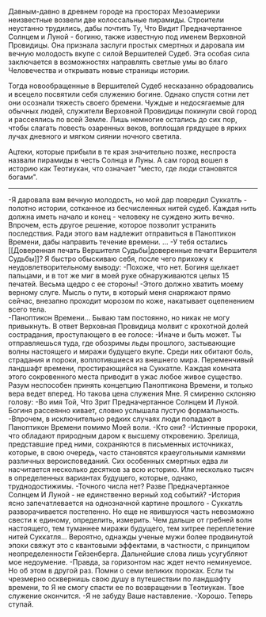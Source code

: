 Давным-давно в древнем городе на просторах Мезоамерики неизвестные возвели две колоссальные пирамиды. Строители неустанно трудились, дабы почтить Ту, Что Видит Предначертанное Солнцем и Луной - богиню, также известную под именем Верховной Провидицы. Она признала заслуги простых смертных и даровала им вечную молодость вкупе с силой Вершителей Судеб. Эта особая сила заключается в возможностях направлять светлые умы во благо Человечества и открывать новые страницы истории.

Тогда новообращенные в Вершителей Судеб несказанно обрадовались и всецело посвятили себя служению богине. Однако спустя сотни лет они осознали тяжесть своего бремени. Чуждые и недосягаемые для обычных людей, служители Верховной Провидицы покинули свой город и рассеялись по всей Земле. Лишь немногие остались до сих пор, чтобы слагать повесть озаренных веков, воплощая грядущее в ярких лучах дневного и мягком сиянии ночного светила.

Ацтеки, которые прибыли в те края значительно позже, неспроста назвали пирамиды в честь Солнца и Луны. А сам город вошел в историю как Теотиукан, что означает "место, где люди становятся богами".

---
-Я даровала вам вечную молодость, но мой дар повредил Суккатль - полотно истории, сотканное из бесчисленных нитей судеб. Каждая нить должна иметь начало и конец - человеку не суждено жить вечно. Впрочем, есть другое решение, которое позволит устранить последствия. Ради этого вам надлежит отправиться в Паноптикон Времени, дабы направить течение времени.
...
-У тебя остались [[Доверенная печать Вершителя Судьбы|доверенные печати Вершителя Судьбы]]?
Я быстро обыскиваю себя, после чего прихожу к неудовлетворительному выводу:
-Похоже, что нет.
 Богиня щелкает пальцами, и в тот же миг в моей руке обнаруживаются целых 15 печатей. Весьма щедро с ее стороны!
 -Этого должно хватить моему верному слуге.
 Мысль о пути, в который меня снаряжают прямо сейчас, внезапно проходит морозом по коже, накатывает оцепенением всего тела.   
 -Паноптикон Времени... Бываю там постоянно, но никак не могу привыкнуть.
 В ответ Верховная Провидица молвит с крохотной долей сострадания, проступающего в ее голосе:
 -Иначе и быть может. Ты отправляешься туда, где обозримы льды прошлого, застывающие волны настоящего и миражи будущего вкупе. Среди них обитают боль, страдания и пороки, воплотившиеся из внешнего мира. Переменчивый ландшафт времени, простирающийся на Суккатле. Каждая комната этого сокровенного места приводит в ужас любое живое существо. Разум неспособен принять концепцию Паноптикона Времени, и только вера ведет вперед. Но такова цена служения Мне.
 Я смиренно склоняю голову:
 -Во имя Той, Что Зрит Предначертанное Солнцем И Луной.
 Богиня рассеянно кивает, словно услышала пустую формальность.
 -Впрочем, в исключительно редких случаях люди попадают в Паноптикон Времени помимо Моей воли.
 -Кто они?
 -Истинные пророки, что обладают природным даром к высшему откровению. Зрелища, представшие пред ними, сохраняются в письменных источниках, которые, в свою очередь, часто становятся краеугольными камнями различных вероисповеданий. Сих особенных смертных едва ли насчитается несколько десятков за всю историю. Или несколько тысяч в определенных вариантах будущего, которые, однако, труднодостижимы. 
 -Точного числа нет? Разве Предначертанное Солнцем И Луной - не единственно верный ход событий? 
-История ясно запечатлевается на однозначной картине прошлого - Суккатль разворачивается постепенно. Но еще не явившуюся часть невозможно свести к единому, определить, измерить. Чем дальше от гребней волн настоящего, тем туманнее миражи будущего, тем хитрее переплетение нитей Суккатля... Вероятно, однажды ученые мужи более продвинутой эпохи свяжут это с квантовыми эффектами, в частности, с принципом неопределенности Гейзенберга.
Дальнейшие слова лишь усугубляют мое недоумение.
-Правда, за горизонтом нас ждет нечто неминуемое. Но об этом в другой раз. Помни о семи великих пороках. Если ты чрезмерно осквернишь свою душу в путешествии по ландшафту времени, то Я не смогу спасти ее по возвращении в Теотиукан. Твое служение окончится.
-Я не забуду Ваше наставление.
-Хорошо. Теперь ступай.
